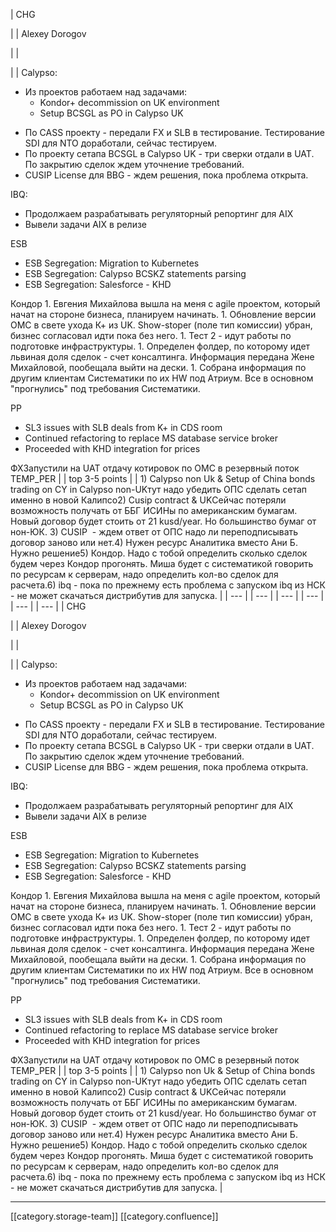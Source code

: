 





| CHG

 | 
| Alexey Dorogov

 | 
| 

 | 
| Calypso:

<ul><li>Из проектов работаем над задачами:<ul><li>Kondor+ decommission on UK environment</li><li>Setup BCSGL as PO in Calypso UK</li></ul></li></ul><ul><li>По CASS проекту - передали FX и SLB в тестирование. Тестирование SDI для NTO доработали, сейчас тестируем.</li><li>По проекту сетапа BCSGL в Calypso UK - три сверки отдали в UAT. По закрытию сделок ждем уточнение требований.</li><li>CUSIP License для BBG - ждем решения, пока проблема открыта.</li></ul>IBQ:

<ul><li>Продолжаем разрабатывать регуляторный репортинг для AIX</li><li>Вывели задачи AIX в релизе  </li></ul>ESB<ul><li>ESB Segregation: Migration to Kubernetes</li><li>ESB Segregation: Calypso BCSKZ statements parsing</li><li>ESB Segregation: Salesforce - KHD</li></ul>Кондор
1. Евгения Михайлова вышла на меня с agile проектом, который начат на стороне бизнеса, планируем начинать.
1. Обновление версии ОМС в свете ухода К+ из UK. Show-stoper (поле тип комиссии) убран, бизнес согласовал идти пока без него.
1. Тест 2 - идут работы по подготовке инфраструктуры.
1. Определен фолдер, по которому идет львиная доля сделок - счет консалтинга. Информация передана Жене Михайловой, пообещала выйти на дески.
1. Собрана информация по другим клиентам Систематики по их HW под Атриум. Все в основном "прогнулись" под требования Систематики.

РР<ul><li>SL3 issues with SLB deals from K+ in CDS room</li><li>Continued refactoring to replace MS database service broker </li><li>Proceeded with KHD integration for prices</li></ul>ФХЗапустили на UAT отдачу котировок по ОМС в резервный поток TEMP_PER | 
| top 3-5 points | 
| 1) Calypso non Uk & Setup of China bonds trading on CY in Calypso non-UKтут надо убедить ОПС сделать сетап именно в новой Калипсо2) Cusip contract & UKСейчас потеряли возможность получать от ББГ ИСИНы по американским бумагам. Новый договор будет стоить от 21 kusd/year. Но большинство бумаг от нон-ЮК. 3) CUSIP  - ждем ответ от ОПС надо ли переподписывать договор заново или нет.4) Нужен ресурс Аналитика вместо Ани Б. Нужно решение5) Кондор. Надо с тобой определить сколько сделок будем через Кондор прогонять. Миша будет с систематикой говорить по ресурсам к серверам, надо определить кол-во сделок для расчета.6) ibq - пока по прежнему есть проблема с запуском ibq из НСК - не может скачаться дистрибутив для запуска. | 
|  --- | 
|  --- | 
|  --- | 
|  --- | 
|  --- | 
|  --- | 
| CHG

 | 
| Alexey Dorogov

 | 
| 

 | 
| Calypso:

<ul><li>Из проектов работаем над задачами:<ul><li>Kondor+ decommission on UK environment</li><li>Setup BCSGL as PO in Calypso UK</li></ul></li></ul><ul><li>По CASS проекту - передали FX и SLB в тестирование. Тестирование SDI для NTO доработали, сейчас тестируем.</li><li>По проекту сетапа BCSGL в Calypso UK - три сверки отдали в UAT. По закрытию сделок ждем уточнение требований.</li><li>CUSIP License для BBG - ждем решения, пока проблема открыта.</li></ul>IBQ:

<ul><li>Продолжаем разрабатывать регуляторный репортинг для AIX</li><li>Вывели задачи AIX в релизе  </li></ul>ESB<ul><li>ESB Segregation: Migration to Kubernetes</li><li>ESB Segregation: Calypso BCSKZ statements parsing</li><li>ESB Segregation: Salesforce - KHD</li></ul>Кондор
1. Евгения Михайлова вышла на меня с agile проектом, который начат на стороне бизнеса, планируем начинать.
1. Обновление версии ОМС в свете ухода К+ из UK. Show-stoper (поле тип комиссии) убран, бизнес согласовал идти пока без него.
1. Тест 2 - идут работы по подготовке инфраструктуры.
1. Определен фолдер, по которому идет львиная доля сделок - счет консалтинга. Информация передана Жене Михайловой, пообещала выйти на дески.
1. Собрана информация по другим клиентам Систематики по их HW под Атриум. Все в основном "прогнулись" под требования Систематики.

РР<ul><li>SL3 issues with SLB deals from K+ in CDS room</li><li>Continued refactoring to replace MS database service broker </li><li>Proceeded with KHD integration for prices</li></ul>ФХЗапустили на UAT отдачу котировок по ОМС в резервный поток TEMP_PER | 
| top 3-5 points | 
| 1) Calypso non Uk & Setup of China bonds trading on CY in Calypso non-UKтут надо убедить ОПС сделать сетап именно в новой Калипсо2) Cusip contract & UKСейчас потеряли возможность получать от ББГ ИСИНы по американским бумагам. Новый договор будет стоить от 21 kusd/year. Но большинство бумаг от нон-ЮК. 3) CUSIP  - ждем ответ от ОПС надо ли переподписывать договор заново или нет.4) Нужен ресурс Аналитика вместо Ани Б. Нужно решение5) Кондор. Надо с тобой определить сколько сделок будем через Кондор прогонять. Миша будет с систематикой говорить по ресурсам к серверам, надо определить кол-во сделок для расчета.6) ibq - пока по прежнему есть проблема с запуском ibq из НСК - не может скачаться дистрибутив для запуска. | 







*****

[[category.storage-team]] 
[[category.confluence]] 
